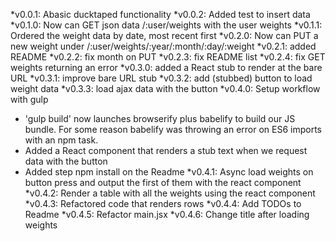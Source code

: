 *v0.0.1: Abasic ducktaped functionality
*v0.0.2: Added test to insert data
*v0.1.0: Now can GET json data /:user/weights with the user weights
*v0.1.1: Ordered the weight data by date, most recent first
*v0.2.0: Now can PUT a new weight under /:user/weights/:year/:month/:day/:weight
*v0.2.1: added README
*v0.2.2: fix month on PUT
*v0.2.3: fix README list
*v0.2.4: fix GET weights returning an error
*v0.3.0: added a React stub to render at the bare URL
*v0.3.1: improve bare URL stub
*v0.3.2: add (stubbed) button to load weight data
*v0.3.3: load ajax data with the button
*v0.4.0: Setup workflow with gulp
  * 'gulp build' now launches browserify plus babelify to build our JS bundle. For some reason babelify was throwing an error on ES6 imports with an npm task.
  * Added a React component that renders a stub text when we request data with the button
  * Added step npm install on the Readme
*v0.4.1: Async load weights on button press and output the first of them with the react component
*v0.4.2: Render a table with all the weights using the react component
*v0.4.3: Refactored code that renders rows
*v0.4.4: Add TODOs to Readme
*v0.4.5: Refactor main.jsx
*v0.4.6: Change title after loading weights
